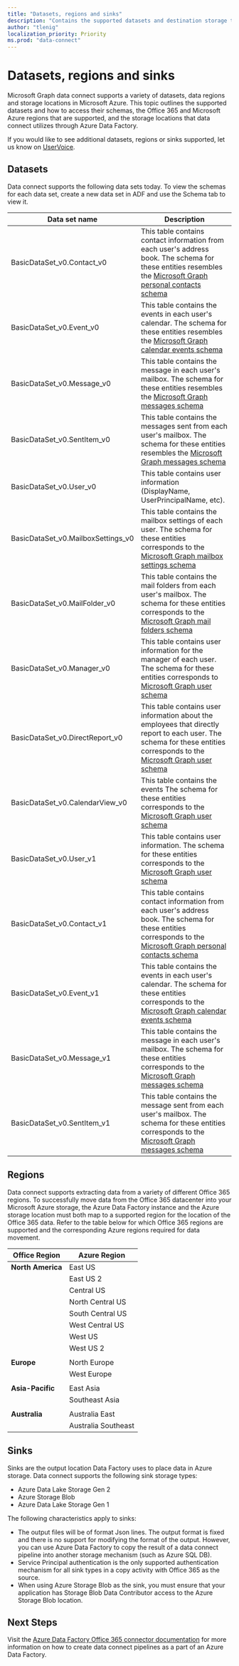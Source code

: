 ```yaml
---
title: "Datasets, regions and sinks"
description: "Contains the supported datasets and destination storage types that can be used with Microsoft Graph data connect"
author: "tlenig"
localization_priority: Priority
ms.prod: "data-connect"
---
```


# Datasets, regions and sinks

Microsoft Graph data connect supports a variety of datasets, data regions and storage locations in Microsoft Azure. This topic outlines the supported datasets and how to access their schemas, the Office 365 and Microsoft Azure regions that are supported, and the storage locations that data connect utilizes through Azure Data Factory.

If you would like to see additional datasets, regions or sinks supported, let us know on [UserVoice](https://microsoftgraph.uservoice.com/forums/920506-microsoft-graph-feature-requests?category_id=359581).

## Datasets

Data connect supports the following data sets today. To view the schemas for each data set, create a new data set in ADF and use the Schema tab to view it. 

|Data set name|Description|
|-------------|-----------|
|BasicDataSet_v0.Contact_v0|This table contains contact information from each user's address book. The schema for these entities resembles the [Microsoft Graph personal contacts schema](https://developer.microsoft.com/en-us/graph/docs/api-reference/v1.0/resources/contact)| 
|BasicDataSet_v0.Event_v0|This table contains the events in each user's calendar. The schema for these entities resembles the [Microsoft Graph calendar events schema](https://developer.microsoft.com/en-us/graph/docs/api-reference/v1.0/resources/event)| 
|BasicDataSet_v0.Message_v0|This table contains the message in each user's mailbox. The schema for these entities resembles the [Microsoft Graph messages schema](https://developer.microsoft.com/en-us/graph/docs/api-reference/v1.0/resources/message)| 
|BasicDataSet_v0.SentItem_v0|This table contains the messages sent from each user's mailbox. The schema for these entities resembles the [Microsoft Graph messages schema](https://developer.microsoft.com/en-us/graph/docs/api-reference/v1.0/resources/message)| 
|BasicDataSet_v0.User_v0|This table contains user information (DisplayName, UserPrincipalName, etc).| 
|BasicDataSet_v0.MailboxSettings_v0|This table contains the mailbox settings of each user. The schema for these entities corresponds to the [Microsoft Graph mailbox settings schema](https://docs.microsoft.com/en-us/graph/api/resources/mailboxsettings?view=graph-rest-1.0)| 
|BasicDataSet_v0.MailFolder_v0|This table contains the mail folders from each user's mailbox. The schema for these entities corresponds to the [Microsoft Graph mail folders schema](https://developer.microsoft.com/en-us/graph/docs/api-reference/v1.0/resources/mailfolder)|
|BasicDataSet_v0.Manager_v0|This table contains user information for the manager of each user. The schema for these entities corresponds to [Microsoft Graph user schema](https://developer.microsoft.com/en-us/graph/docs/api-reference/v1.0/resources/user)|
|BasicDataSet_v0.DirectReport_v0|This table contains user information about the employees that directly report to each user. The schema for these entities corresponds to the [Microsoft Graph user schema](https://developer.microsoft.com/en-us/graph/docs/api-reference/v1.0/resources/user)|
|BasicDataSet_v0.CalendarView_v0|This table contains the events  The schema for these entities corresponds to the [Microsoft Graph user schema](https://developer.microsoft.com/en-us/graph/docs/api-reference/v1.0/resources/events)|
|BasicDataSet_v0.User_v1|This table contains user information. The schema for these entities corresponds to the [Microsoft Graph user schema](https://developer.microsoft.com/en-us/graph/docs/api-reference/v1.0/resources/user)|
|BasicDataSet_v0.Contact_v1|This table contains contact information from each user's address book. The schema for these entities corresponds to the [Microsoft Graph personal contacts schema](https://developer.microsoft.com/en-us/graph/docs/api-reference/v1.0/resources/contact)|
|BasicDataSet_v0.Event_v1|This table contains the events in each user's calendar. The schema for these entities corresponds to the [Microsoft Graph calendar events schema](https://developer.microsoft.com/en-us/graph/docs/api-reference/v1.0/resources/event)|
|BasicDataSet_v0.Message_v1|This table contains the message in each user's mailbox. The schema for these entities corresponds to the [Microsoft Graph messages schema](https://developer.microsoft.com/en-us/graph/docs/api-reference/v1.0/resources/message)|
|BasicDataSet_v0.SentItem_v1|This table contains the message sent from each user's mailbox. The schema for these entities corresponds to the [Microsoft Graph messages schema](https://developer.microsoft.com/en-us/graph/docs/api-reference/v1.0/resources/message)|

## Regions

Data connect supports extracting data from a variety of different Office 365 regions. To successfully move data from the Office 365 datacenter into your Microsoft Azure storage, the Azure Data Factory instance and the Azure storage location must both map to a supported region for the location of the Office 365 data. Refer to the table below for which Office 365 regions are supported and the corresponding Azure regions required for data movement. 

| Office Region                    | Azure Region                                |
|----------------------------------|---------------------------------------------|
| **North America**                | East US                                     |
|                                  | East US 2                                   |
|                                  | Central US                                  |
|                                  | North Central US                            |
|                                  | South Central US                            |
|                                  | West Central US                             | 
|                                  | West US                                     |
|                                  | West US 2                                   |  
|                                                                                |
| **Europe**                       | North Europe                                |
|                                  | West Europe                                 |
|                                                                                |
| **Asia-Pacific**                 | East Asia                                   |
|                                  | Southeast Asia                              |
|                                                                                |
| **Australia**                    | Australia East                              |
|                                  | Australia Southeast                         |

## Sinks

Sinks are the output location Data Factory uses to place data in Azure storage. Data connect supports the following sink storage types:
- Azure Data Lake Storage Gen 2
- Azure Storage Blob
- Azure Data Lake Storage Gen 1

The following characteristics apply to sinks: 
- The output files will be of format Json lines. The output format is fixed and there is no support for modifying the format of the output. However, you can use Azure Data Factory to copy the result of a data connect pipeline into another storage mechanism (such as Azure SQL DB).
- Service Principal authentication is the only supported authentication mechanism for all sink types in a copy activity with Office 365 as the source.
- When using Azure Storage Blob as the sink, you must ensure that your application has Storage Blob Data Contributor access to the Azure Storage Blob location.

## Next Steps

Visit the [Azure Data Factory Office 365 connector documentation](https://docs.microsoft.com/en-us/azure/data-factory/connector-office-365) for more information on how to create data connect pipelines as a part of an Azure Data Factory.  
